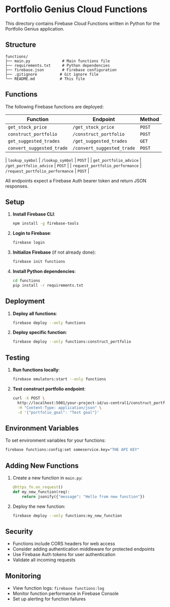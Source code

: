 # Portfolio Genius Cloud Functions

This directory contains Firebase Cloud Functions written in Python for the Portfolio Genius application.

## Structure

```
functions/
├── main.py              # Main functions file
├── requirements.txt     # Python dependencies
├── firebase.json        # Firebase configuration
├── .gitignore          # Git ignore file
└── README.md           # This file
```

## Functions

The following Firebase functions are deployed:

| Function | Endpoint | Method |
|----------|----------|-------|
| `get_stock_price` | `/get_stock_price` | `POST` |
| `construct_portfolio` | `/construct_portfolio` | `POST` |
| `get_suggested_trades` | `/get_suggested_trades` | `GET` |
| `convert_suggested_trade` | `/convert_suggested_trade` | `POST` |

| `lookup_symbol` | `/lookup_symbol` | `POST` |
| `get_portfolio_advice` | `/get_portfolio_advice` | `POST` |
| `request_portfolio_performance` | `/request_portfolio_performance` | `POST` |

All endpoints expect a Firebase Auth bearer token and return JSON responses.

## Setup

1. **Install Firebase CLI**:
   ```bash
   npm install -g firebase-tools
   ```

2. **Login to Firebase**:
   ```bash
   firebase login
   ```

3. **Initialize Firebase** (if not already done):
   ```bash
   firebase init functions
   ```

4. **Install Python dependencies**:
   ```bash
   cd functions
   pip install -r requirements.txt
   ```

## Deployment

1. **Deploy all functions**:
   ```bash
   firebase deploy --only functions
   ```

2. **Deploy specific function**:
   ```bash
   firebase deploy --only functions:construct_portfolio
   ```

## Testing

1. **Run functions locally**:
   ```bash
   firebase emulators:start --only functions
   ```

2. **Test construct portfolio endpoint**:
   ```bash
   curl -X POST \
     http://localhost:5001/your-project-id/us-central1/construct_portfolio \
     -H "Content-Type: application/json" \
     -d '{"portfolio_goal": "Test goal"}'
   ```

## Environment Variables

To set environment variables for your functions:

```bash
firebase functions:config:set someservice.key="THE API KEY"
```

## Adding New Functions

1. Create a new function in `main.py`:
   ```python
   @https_fn.on_request()
   def my_new_function(req):
       return jsonify({"message": "Hello from new function"})
   ```

2. Deploy the new function:
   ```bash
   firebase deploy --only functions:my_new_function
   ```

## Security

- Functions include CORS headers for web access
- Consider adding authentication middleware for protected endpoints
- Use Firebase Auth tokens for user authentication
- Validate all incoming requests

## Monitoring

- View function logs: `firebase functions:log`
- Monitor function performance in Firebase Console
- Set up alerting for function failures